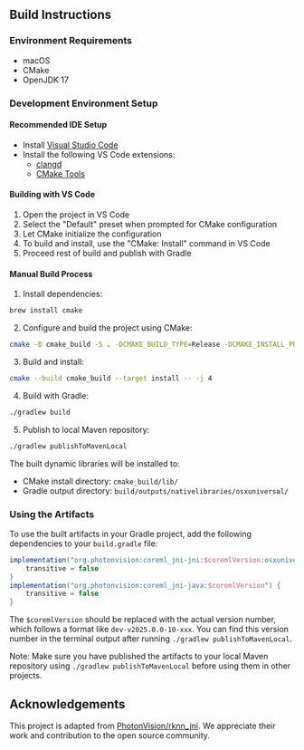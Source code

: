 ## Build Instructions

### Environment Requirements

- macOS
- CMake
- OpenJDK 17

### Development Environment Setup

#### Recommended IDE Setup

- Install [Visual Studio Code](https://code.visualstudio.com/)
- Install the following VS Code extensions:
  - [clangd](https://marketplace.visualstudio.com/items?itemName=llvm-vs-code-extensions.vscode-clangd)
  - [CMake Tools](https://marketplace.visualstudio.com/items?itemName=ms-vscode.cmake-tools)

#### Building with VS Code

1. Open the project in VS Code
2. Select the "Default" preset when prompted for CMake configuration
3. Let CMake initialize the configuration
4. To build and install, use the "CMake: Install" command in VS Code
5. Proceed rest of build and publish with Gradle

#### Manual Build Process

1. Install dependencies:

```bash
brew install cmake
```

2. Configure and build the project using CMake:

```bash
cmake -B cmake_build -S . -DCMAKE_BUILD_TYPE=Release -DCMAKE_INSTALL_PREFIX=cmake_build
```

3. Build and install:

```bash
cmake --build cmake_build --target install -- -j 4
```

4. Build with Gradle:

```bash
./gradlew build
```

5. Publish to local Maven repository:

```bash
./gradlew publishToMavenLocal
```

The built dynamic libraries will be installed to:

- CMake install directory: `cmake_build/lib/`
- Gradle output directory: `build/outputs/nativelibraries/osxuniversal/`

### Using the Artifacts

To use the built artifacts in your Gradle project, add the following dependencies to your `build.gradle` file:

```gradle
implementation("org.photonvision:coreml_jni-jni:$coremlVersion:osxuniversal") {
    transitive = false
}
implementation("org.photonvision:coreml_jni-java:$coremlVersion") {
    transitive = false
}
```

The `$coremlVersion` should be replaced with the actual version number, which follows a format like `dev-v2025.0.0-10-xxx`. You can find this version number in the terminal output after running `./gradlew publishToMavenLocal`.

Note: Make sure you have published the artifacts to your local Maven repository using `./gradlew publishToMavenLocal` before using them in other projects.

## Acknowledgements

This project is adapted from [PhotonVision/rknn_jni](https://github.com/PhotonVision/rknn_jni). We appreciate their work and contribution to the open source community.

